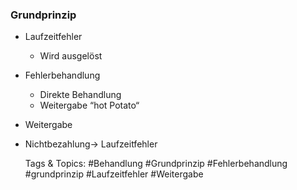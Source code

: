 ### Grundprinzip

- Laufzeitfehler

	- Wird ausgelöst 

- Fehlerbehandlung

	- Direkte Behandlung
	- Weitergabe
“hot Potato“

- Weitergabe
- Nichtbezahlung-> Laufzeitfehler

   Tags & Topics:
   #Behandlung
   #Grundprinzip
   #Fehlerbehandlung
   #grundprinzip
   #Laufzeitfehler
   #Weitergabe